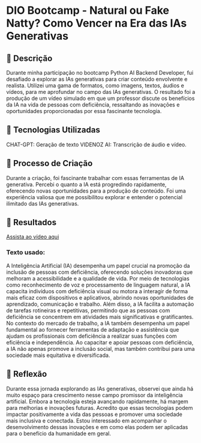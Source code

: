 # DIO Bootcamp - Natural ou Fake Natty? Como Vencer na Era das IAs Generativas

## 📒 Descrição
Durante minha participação no bootcamp Python AI Backend Developer, fui desafiado a explorar as IAs generativas para criar conteúdo envolvente e realista. Utilizei uma gama de formatos, como imagens, textos, áudios e vídeos, para me aprofundar no campo das IAs generativas. O resultado foi a produção de um vídeo simulado em que um professor discute os benefícios da IA na vida de pessoas com deficiência, ressaltando as inovações e oportunidades proporcionadas por essa fascinante tecnologia.

## 🤖 Tecnologias Utilizadas
CHAT-GPT: Geração de texto
VIDENOZ AI: Transcrição de áudio e vídeo.

## 🧐 Processo de Criação
Durante a criação, foi fascinante trabalhar com essas ferramentas de IA generativa. Percebi o quanto a IA está progredindo rapidamente, oferecendo novas oportunidades para a produção de conteúdo. Foi uma experiência valiosa que me possibilitou explorar e entender o potencial ilimitado das IAs generativas.

## 🚀 Resultados
[Assista ao vídeo aqui](https://drive.google.com/file/d/18EWKuBt3Cb9dNr9Q0rVE8obU0oQUoNxI/view?usp=drive_link)

### Texto usado:
A Inteligência Artificial (IA) desempenha um papel crucial na promoção da inclusão de pessoas com deficiência, oferecendo soluções inovadoras que melhoram a acessibilidade e a qualidade de vida. Por meio de tecnologias como reconhecimento de voz e processamento de linguagem natural, a IA capacita indivíduos com deficiência visual ou motora a interagir de forma mais eficaz com dispositivos e aplicativos, abrindo novas oportunidades de aprendizado, comunicação e trabalho. Além disso, a IA facilita a automação de tarefas rotineiras e repetitivas, permitindo que as pessoas com deficiência se concentrem em atividades mais significativas e gratificantes. No contexto do mercado de trabalho, a IA também desempenha um papel fundamental ao fornecer ferramentas de adaptação e assistência que ajudam os profissionais com deficiência a realizar suas funções com eficiência e independência. Ao capacitar e apoiar pessoas com deficiência, a IA não apenas promove a inclusão social, mas também contribui para uma sociedade mais equitativa e diversificada.

## 💭 Reflexão 

Durante essa jornada explorando as IAs generativas, observei que ainda há muito espaço para crescimento nesse campo promissor da inteligência artificial. Embora a tecnologia esteja avançando rapidamente, há margem para melhorias e inovações futuras. Acredito que essas tecnologias podem impactar positivamente a vida das pessoas e promover uma sociedade mais inclusiva e conectada. Estou interessado em acompanhar o desenvolvimento dessas inovações e em como elas podem ser aplicadas para o benefício da humanidade em geral.
